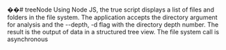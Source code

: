 ��#   t r e e N o d e 
 
 U s i n g   N o d e   J S ,   t h e   t r u e   s c r i p t   d i s p l a y s   a   l i s t   o f   f i l e s   a n d   f o l d e r s   i n   t h e   f i l e   s y s t e m . 
 
 T h e   a p p l i c a t i o n   a c c e p t s   t h e   d i r e c t o r y   a r g u m e n t   f o r   a n a l y s i s   a n d   t h e   - - d e p t h ,   - d   f l a g   w i t h   t h e   d i r e c t o r y   d e p t h   n u m b e r . 
 
 T h e   r e s u l t   i s   t h e   o u t p u t   o f   d a t a   i n   a   s t r u c t u r e d   t r e e   v i e w . 
 
 T h e   f i l e   s y s t e m   c a l l   i s   a s y n c h r o n o u s   
